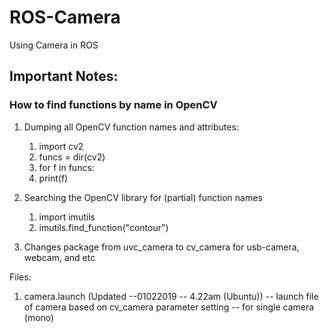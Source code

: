 # ROS-Camera
Using Camera in ROS

## Important Notes:

### How to find functions by name in OpenCV

1.  Dumping all OpenCV function names and attributes:
    1.  import cv2
    2.  funcs = dir(cv2)
    3.  for f in funcs:
    4.  print(f)

2.  Searching the OpenCV library for (partial) function names
    1.  import imutils
    2.  imutils.find_function("contour")

2.  Changes package from uvc_camera to cv_camera for usb-camera, webcam, and etc

Files:
1. camera.launch (Updated --01022019 -- 4.22am (Ubuntu))
  --  launch file of camera based on cv_camera parameter setting
  --  for single camera (mono)
